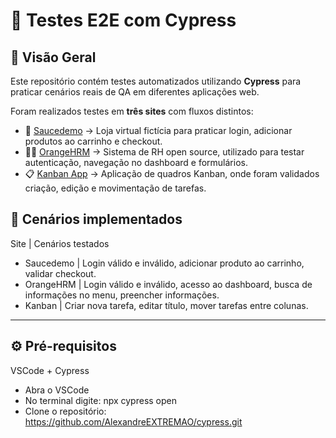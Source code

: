 # 🧪 Testes E2E com Cypress

## 🔎 Visão Geral
Este repositório contém testes automatizados utilizando **Cypress** para praticar cenários reais de QA em diferentes aplicações web.
  
Foram realizados testes em **três sites** com fluxos distintos:

- 🛒 [Saucedemo](https://www.saucedemo.com/v1/index.html) → Loja virtual fictícia para praticar login, adicionar produtos ao carrinho e checkout.  
- 👩‍💼 [OrangeHRM](https://opensource-demo.orangehrmlive.com/web/index.php/auth/login) → Sistema de RH open source, utilizado para testar autenticação, navegação no dashboard e formulários.  
- 📋 [Kanban App](https://kanban-dusky-five.vercel.app/) → Aplicação de quadros Kanban, onde foram validados criação, edição e movimentação de tarefas.  

## 🔎 Cenários implementados

Site |	Cenários testados
- Saucedemo |	Login válido e inválido, adicionar produto ao carrinho, validar checkout.
- OrangeHRM |	Login válido e inválido, acesso ao dashboard, busca de informações no menu, preencher informações.
- Kanban |	Criar nova tarefa, editar título, mover tarefas entre colunas.

---

## ⚙️ Pré-requisitos
VSCode + Cypress

- Abra o VSCode
- No terminal digite: npx cypress open  
- Clone o repositório:  https://github.com/AlexandreEXTREMAO/cypress.git

